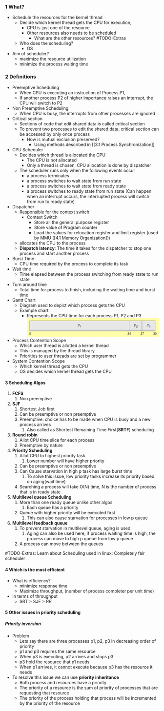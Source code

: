 
### 1 What?
- Schedule the resources for the kernel thread
	- Decide which kernel thread gets the CPU for execution, 
		- CPU is just one of the resource
		- Other resources also needs to be scheduled
			- What are the other resources? #TODO-Extras 
	- Who does the scheduling?
		- OS
- Aim of scheduler?
	- maximize the resource utilization 
	- minimize the process waiting time

### 2 Definitions
- Preemptive Scheduling
	- When CPU is executing an instruction of Process P1, 
	- If another process P2 of higher importance raises an interrupt, the CPU will switch to P2
- Non Preemptive Scheduling
	- When CPU is busy, the interrupts from other processes are ignored
- Critical section
	- Sections of code that edit shared data is called critical section
	- To prevent two processes to edit the shared data, critical section can be accessed by only once process
		- How is mutual exclusion preserved?
			- Using methods described in [[3.1 Process Synchronization]]
- CPU Scheduler
	- Decides which thread is allocated the CPU
		- The CPU is not allocated
		- Only a thread is chosen, CPU allocation is done by dispatcher 
	- The scheduler runs only when the following events occur 
		- a process terminates
		- a process switches to wait state from run state
		- a process switches to wait state from ready state
		- a process switches to ready state from run state (Can happen when an interrupt occurs, the interrupted process will switch from run to ready state)
- Dispatcher
	- Responsible for the context switch
		- Context Switch
			- Store all the general purpose register 
			- Store value of Program counter
			- Load the values for relocation register and limit register (used by MMU [[4.1 Memory Organization]])
	- allocates the CPU to the process
	- **Dispatch latency**: The time it takes for the dispatcher to stop one process and start another process
- Burst Time
	- CPU time required by the process to complete its task
- Wait time
	- Time elapsed between the process switching from ready state to run state
- Turn around time
	- Total time for process to finish, including the waiting time and burst time
- Gantt Chart
	- Diagram used to depict which process gets the CPU
	- Example chart: 
		- Represents the CPU time for each process P1, P2 and P3 ![](./Attachments/Images/gantt_chart.png)
- Process Contention Scope
	- Which user thread is allotted a kernel thread
	- This is managed by the thread library
	- Priorities to user threads are set by programmer 
- System Contention Scope
	- Which kernel thread gets the CPU
	- OS decides which kernel thread gets the CPU
#### 3 Scheduling Algos
1. **FCFS**
	1. Non preemptive
2. **SJF**
	1. Shortest Job first
	2. Can be preemptive or non preemptive
	3. Preemptive: choice has to be made when CPU is busy and a new process arrives
		1. Also called as Shortest Remaining Time First(**SRTF**) scheduling
3.  **Round robin**
	1. Allot CPU time slice for each process
	2. Preemptive by nature
4. **Priority Scheduling**
	1. Allot CPU to highest priority task. 
		1. Lower number will have higher priority
	2. Can be preemptive or non preemptive
	3. Can Cause starvation in high p task has large burst time
		1. To solve this issue, low priority tasks increase its priority based on aging(wait time)
	4. Searching a process will take O(N) time, N is the number of process that is in ready state
5. **Multilevel queue Scheduling**
	1. More than one ready queue unlike other algos
		1. Each queue has a priority
	2. Queue with higher priority will be executed first
		1. This can also cause starvation for processes in low p queue
6. **Multilevel feedback queue**
	1. To prevent starvation in multilevel queue, aging is used
		1. Aging can also be used here, if process waiting time is high, the process can move to high p queue from low p queue
	2. A process can move between the queues

#TODO-Extras: Learn about Scheduling used in linux: Completely fair scheduler

#### 4 Which is the most efficient
- What is efficiency?
	- minimize response time
	- Maximize throughput, (number of process completer per unit time)
- In terms of throughput
	- SRT > SJF > RR

#### 5 Other issues in priority scheduling

##### Priority inversion
- Problem
	- Lets say there are three processes p1, p2, p3 in decreasing order of priority
	- p1 and p3 requires the same resource
	- When p3 is executing, p2 arrives and stops p3
	- p3 hold the resource that p1 needs
	- When p1 arrives, it cannot execute because p3 has the resource it needs
- To resolve this issue we can use **priority inheritance**
	- Both process and resources have a priority
	- The priority of a resource is the sum of priority of processes that are requesting that resource
	- The priority of the process holding that process will be incremented by the priority of the resource

